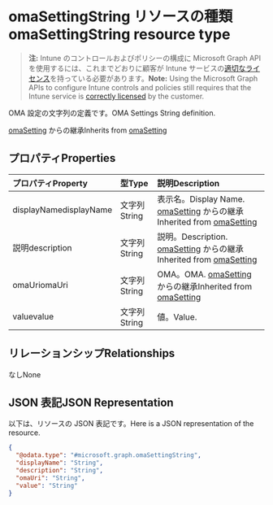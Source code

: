 # <a name="omasettingstring-resource-type"></a><span data-ttu-id="769b1-101">omaSettingString リソースの種類</span><span class="sxs-lookup"><span data-stu-id="769b1-101">omaSettingString resource type</span></span>

> <span data-ttu-id="769b1-102">**注:** Intune のコントロールおよびポリシーの構成に Microsoft Graph API を使用するには、これまでどおりに顧客が Intune サービスの[適切なライセンス](https://go.microsoft.com/fwlink/?linkid=839381)を持っている必要があります。</span><span class="sxs-lookup"><span data-stu-id="769b1-102">**Note:** Using the Microsoft Graph APIs to configure Intune controls and policies still requires that the Intune service is [correctly licensed](https://go.microsoft.com/fwlink/?linkid=839381) by the customer.</span></span>

<span data-ttu-id="769b1-103">OMA 設定の文字列の定義です。</span><span class="sxs-lookup"><span data-stu-id="769b1-103">OMA Settings String definition.</span></span>

<span data-ttu-id="769b1-104">[omaSetting](../resources/intune_deviceconfig_omasetting.md) からの継承</span><span class="sxs-lookup"><span data-stu-id="769b1-104">Inherits from [omaSetting](../resources/intune_deviceconfig_omasetting.md)</span></span>

## <a name="properties"></a><span data-ttu-id="769b1-105">プロパティ</span><span class="sxs-lookup"><span data-stu-id="769b1-105">Properties</span></span>
|<span data-ttu-id="769b1-106">プロパティ</span><span class="sxs-lookup"><span data-stu-id="769b1-106">Property</span></span>|<span data-ttu-id="769b1-107">型</span><span class="sxs-lookup"><span data-stu-id="769b1-107">Type</span></span>|<span data-ttu-id="769b1-108">説明</span><span class="sxs-lookup"><span data-stu-id="769b1-108">Description</span></span>|
|:---|:---|:---|
|<span data-ttu-id="769b1-109">displayName</span><span class="sxs-lookup"><span data-stu-id="769b1-109">displayName</span></span>|<span data-ttu-id="769b1-110">文字列</span><span class="sxs-lookup"><span data-stu-id="769b1-110">String</span></span>|<span data-ttu-id="769b1-111">表示名。</span><span class="sxs-lookup"><span data-stu-id="769b1-111">Display Name.</span></span> <span data-ttu-id="769b1-112">[omaSetting](../resources/intune_deviceconfig_omasetting.md) からの継承</span><span class="sxs-lookup"><span data-stu-id="769b1-112">Inherited from [omaSetting](../resources/intune_deviceconfig_omasetting.md)</span></span>|
|<span data-ttu-id="769b1-113">説明</span><span class="sxs-lookup"><span data-stu-id="769b1-113">description</span></span>|<span data-ttu-id="769b1-114">文字列</span><span class="sxs-lookup"><span data-stu-id="769b1-114">String</span></span>|<span data-ttu-id="769b1-115">説明。</span><span class="sxs-lookup"><span data-stu-id="769b1-115">Description.</span></span> <span data-ttu-id="769b1-116">[omaSetting](../resources/intune_deviceconfig_omasetting.md) からの継承</span><span class="sxs-lookup"><span data-stu-id="769b1-116">Inherited from [omaSetting](../resources/intune_deviceconfig_omasetting.md)</span></span>|
|<span data-ttu-id="769b1-117">omaUri</span><span class="sxs-lookup"><span data-stu-id="769b1-117">omaUri</span></span>|<span data-ttu-id="769b1-118">文字列</span><span class="sxs-lookup"><span data-stu-id="769b1-118">String</span></span>|<span data-ttu-id="769b1-119">OMA。</span><span class="sxs-lookup"><span data-stu-id="769b1-119">OMA.</span></span> <span data-ttu-id="769b1-120">[omaSetting](../resources/intune_deviceconfig_omasetting.md) からの継承</span><span class="sxs-lookup"><span data-stu-id="769b1-120">Inherited from [omaSetting](../resources/intune_deviceconfig_omasetting.md)</span></span>|
|<span data-ttu-id="769b1-121">value</span><span class="sxs-lookup"><span data-stu-id="769b1-121">value</span></span>|<span data-ttu-id="769b1-122">文字列</span><span class="sxs-lookup"><span data-stu-id="769b1-122">String</span></span>|<span data-ttu-id="769b1-123">値。</span><span class="sxs-lookup"><span data-stu-id="769b1-123">Value.</span></span>|

## <a name="relationships"></a><span data-ttu-id="769b1-124">リレーションシップ</span><span class="sxs-lookup"><span data-stu-id="769b1-124">Relationships</span></span>
<span data-ttu-id="769b1-125">なし</span><span class="sxs-lookup"><span data-stu-id="769b1-125">None</span></span>
## <a name="json-representation"></a><span data-ttu-id="769b1-126">JSON 表記</span><span class="sxs-lookup"><span data-stu-id="769b1-126">JSON Representation</span></span>
<span data-ttu-id="769b1-127">以下は、リソースの JSON 表記です。</span><span class="sxs-lookup"><span data-stu-id="769b1-127">Here is a JSON representation of the resource.</span></span>
<!--{
  "blockType": "resource",
  "@odata.type": "microsoft.graph.omaSettingString"
}-->
``` json
{
  "@odata.type": "#microsoft.graph.omaSettingString",
  "displayName": "String",
  "description": "String",
  "omaUri": "String",
  "value": "String"
}
```








